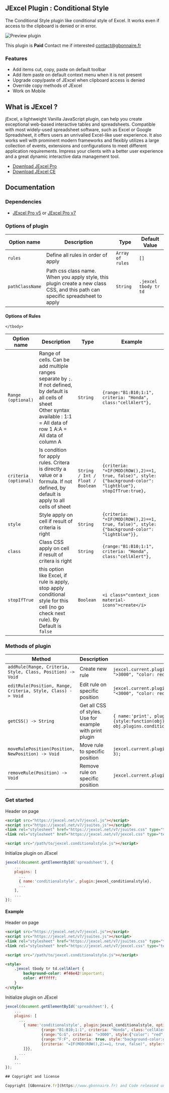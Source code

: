 ## JExcel Plugin : Conditional Style

The Conditional Style plugin like conditional style of Excel. It works even if access to the clipboard is denied or in error.

![Preview plugin](https://github.com/Guillaume-Bo/jexcel-plugins-and-editors/blob/master/plugins/conditional_style/preview.png)

This plugin is **Paid** Contact me if interested [contact@gbonnaire.fr](mailto://contact@gbonnaire.fr)

### Features

- Add items cut, copy, paste on default toolbar
- Add item paste on default context menu when it is not present
- Upgrade copy/paste of JExcel when clipboard access is denied
- Override copy methods of JExcel
- Work on Mobile


## What is JExcel ?

jExcel, a lightweight Vanilla JavaScript plugin, can help you create exceptional web-based interactive tables and spreadsheets. Compatible with most widely-used spreadsheet software, such as Excel or Google Spreadsheet, it offers users an unrivalled Excel-like user experience. It also works well with prominent modern frameworks and flexibly utilizes a large collection of events, extensions and configurations to meet different application requirements. Impress your clients with a better user experience and a great dynamic interactive data management tool.

- [Download JExcel Pro](https://www.jexcel.net) 
- [Download JExcel CE](https://bossanova.uk/jexcel/)

## Documentation

### Dependencies

- [JExcel Pro v5](https://www.jexcel.net/v5) or [JExcel Pro v7](https://www.jexcel.net/v7) 


### Options of plugin

<table>
	<thead>
		<tr>
			<th>Option name</th>
			<th>Description</th>
			<th>Type</th>
			<th>Default Value</th>
		</tr>
	</thead>
	<tbody>
		<tr>
			<td><code>rules</code></td>
			<td>Define all rules in order of apply</td>
			<td><code>Array of rules</code></td>
			<td><code>[]</code></td>
		</tr>
		<tr>
			<td><code>pathClassName</code></td>
			<td>Path css class name. When you apply style, this plugin create a new class CSS, and this path can specific spreadsheet to apply</td>
			<td><code>String</code></td>
			<td><code>.jexcel tbody tr td</code></td>
		</tr>
	</tbody>
</table>


#### Options of Rules
<table>
	<thead>
		<tr>
			<th>Option name</th>
			<th>Description</th>
			<th>Type</th>
			<th>Example</th>
		</tr>
	</thead>
	<tbody>
		<tr>
			<td><code>Range (optional)</code></td>
			<td>Range of cells. Can be add multiple ranges separate by <code>;</code>. If not defined, by default is all cells of sheet<br>
			Other syntax available : 
			1:1 = All data of row 1
			A:A = All data of column A</td>
			<td><code>String</code></td>
			<td><code>{range:"B1:B10;1:1", criteria: "Honda", class:"cellAlert"},</code></td>
		</tr>
		<tr>
			<td><code>criteria (optional)</code></td>
			<td>Is condition for apply rules. Critera is directly a value or a formula. If not defined, by default is apply to all cells of sheet</td>
			<td><code>String / Int / Float / Boolean</code></td>
			<td><code>{criteria: "=IF(MOD(ROW(),2)==1, true, false)", style:{"background-color": "lightblue"}, stopIfTrue:true},</code></td>
		</tr>
		<tr>
			<td><code>style</code></td>
			<td>Style apply on cell if result of criteria is right</td>
			<td><code>String</code></td>
			<td><code>{criteria: "=IF(MOD(ROW(),2)==1, true, false)", style:{"background-color": "lightblue"}},</code></td>
		</tr>
		<tr>
			<td><code>class</code></td>
			<td>Class CSS apply on cell if result of critera is right</td>
			<td><code>String</code></td>
			<td><code>{range:"B1:B10;1:1", criteria: "Honda", class:"cellAlert"},</code></td>
		</tr>
		<tr>
			<td><code>stopIfTrue</code></td>
			<td>this option like Excel, if rule is apply, stop apply conditional style for this cell (no go check next rule). By Default is <code>false</code></td>
			<td><code>Boolean</code></td>
			<td><code>&lt;i class="context_icon material-icons"&gt;create&lt;/i&gt;</code></td>
		</tr>
		
	</tbody>
</table>


### Methods of plugin

<table>
	<thead>
		<tr>
			<th>Method</th>
			<th>Description</th>
			<th>Example</th>
		</tr>
	</thead>
	<tbody>
		<tr>
			<td><code>addRule(Range<String>, Criteria<String|Int|Float|Boolean>, Style<String>, Class<String>, Position<Int>) -> Void</code></td>
			<td>Create new rule</td>
			<td><code>jexcel.current.plugins.conditionalstyle.addRule("B:B", ">3000", "color: red;", null, 1);</code></td>
		</tr>
		<tr>
			<td><code>editRule(Position<Int>, Range<String>, Criteria<String|Int|Float|Boolean>, Style<String>, Class<String>) -> Void</code></td>
			<td>Edit rule on specific position</td>
			<td><code>jexcel.current.plugins.conditionalstyle.editRule(1, "B:B", "<3000", "color: red;", null);</code></td>
		</tr>
		<tr>
			<td><code>getCSS() -> String</code></td>
			<td>Get all CSS of styles. Use for example with print plugin</td>
			<td><code>{ name:'print', plugin:jexcel_print, options:{style:function(obj) { return obj.plugins.conditionalstyle.getCSS(); }} },</code></td>
		</tr>
		<tr>
			<td><code>moveRulePosition(Position<Int>, NewPosition<Int>) -> Void</code></td>
			<td>Move rule to specific position</td>
			<td><code>jexcel.current.plugins.conditionalstyle.moveRulePosition(1, 3);</code></td>
		</tr>
		<tr>
			<td><code>removeRule(Position<Int>) -> Void</code></td>
			<td>Remove rule on specific position</td>
			<td><code>jexcel.current.plugins.conditionalstyle.removeRule(3);</code></td>
		</tr>
	</tbody>
</table>

### Get started

Header on page
```HTML
<script src="https://jexcel.net/v7/jexcel.js"></script>
<script src="https://jexcel.net/v7/jsuites.js"></script>
<link rel="stylesheet" href="https://jexcel.net/v7/jsuites.css" type="text/css" />
<link rel="stylesheet" href="https://jexcel.net/v7/jexcel.css" type="text/css" />

<script src="/path/to/jexcel.conditionalstyle.js"></script>
```

Initialize plugin on JExcel
```JavaScript
jexcel(document.getElementById('spreadsheet'), {
	...
	plugins: [
      ...
      { name:'conditionalstyle', plugin:jexcel_conditionalstyle},
      ...  
    ],
    ...
});
```
#### Example
Header on page
```HTML
<script src="https://jexcel.net/v7/jexcel.js"></script>
<script src="https://jexcel.net/v7/jsuites.js"></script>
<link rel="stylesheet" href="https://jexcel.net/v7/jsuites.css" type="text/css" />
<link rel="stylesheet" href="https://jexcel.net/v7/jexcel.css" type="text/css" />

<script src="/path/to/jexcel.conditionalstyle.js"></script>

<style>    
    .jexcel tbody tr td.cellAlert {
        background-color: #f46e42!important;
        color: #ffffff;
    }    
</style>
```

Initialize plugin on JExcel
```JavaScript
jexcel(document.getElementById('spreadsheet'), {
	...
	plugins: [
      ...
   		{ name:'conditionalstyle', plugin:jexcel_conditionalstyle, options:{rules:[
                {range:"B1:B10;1:1", criteria: "Honda", class:"cellAlert"}, // #Rule 1 : For Range B1:B10 and Row 1, cell = Honda use ClassCss cellAlert
                {range:"G:G", criteria: ">3000", style:{"color": "red", "font-weight":"bold", "background-color": "LightPink"}, stopIfTrue:true}, // #Rule 2 : All data of Column G if value > 3000, apply this style and stop here (no check next rules if true)
                {range:"F:F", criteria: true, style:"background-color:green", stopIfTrue:true}, // #Rule 3 : All data of Column F, if value = true (checkbox), apply style and stop here (no check next rules if true)
                {criteria: "=IF(MOD(ROW(),2)==1, true, false)", style:{"background-color": "lightblue"}},  // #Rule 4 All sheet, If rule is even, apply style                      
        ]}},
      ...  
    ],
    ...
});

## Copyright and license

Copyright [GBonnaire.fr](https://www.gbonnaire.fr) and Code released under the MIT License